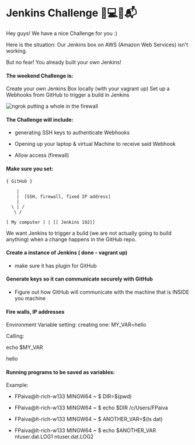 # Jenkins Challenge 🔧💻🎰📬

Hey guys! We have a nice Challenge for you :)

Here is the situation: Our Jenkins box on AWS (Amazon Web Services) isn't working.

But no fear! You already built your own Jenkins!

#### The weekend Challenge is:

Create your own Jenkins Box locally (with your vagrant up)
Set up a Webhooks from GitHub to trigger a build in Jenkins


![ngrok putting a whole in the firewall](https://res.cloudinary.com/canonical/image/fetch/q_auto,f_auto,w_860/https://dashboard.snapcraft.io/site_media/appmedia/2018/08/overview_JqV9JC2.png)

#### The Challenge will include:

   - generating SSH keys to authenticate Webhooks

   - Opening up your laptop & virtual Machine to receive said Webhook

   - Allow access (firewall)

#### Make sure you set:
```
{ GitHub }

    |
    |  [SSH, firewall, fixed IP address]
    |
  \ | /
   \ /

[ My computer ] | [[ Jenkins 192]]

```
We want Jenkins to trigger a build (we are not actually going to build anything) when a change happens in the GitHub repo.

#### Create a instance of Jenkins ( done - vagrant up)
  - make sure it has plugin for GitHub

#### Generate keys so it can communicate securely with GitHub
  - Figure out how GitHub will communicate with the machine that is INSIDE you machine

#### Fire walls, IP addresses

Environment Variable
setting: creating one: MY_VAR=hello

Calling:

echo $MY_VAR

hello

#### Running programs to be saved as variables:
Example:

 - FPaiva@lt-rich-w133 MINGW64 ~ $ DIR=$(pwd)

 - FPaiva@lt-rich-w133 MINGW64 ~ $ echo $DIR /c/Users/FPaiva

 - FPaiva@lt-rich-w133 MINGW64 ~ $ ANOTHER_VAR=$(ls dat)

 - FPaiva@lt-rich-w133 MINGW64 ~ $ echo $ANOTHER_VAR ntuser.dat.LOG1 ntuser.dat.LOG2
